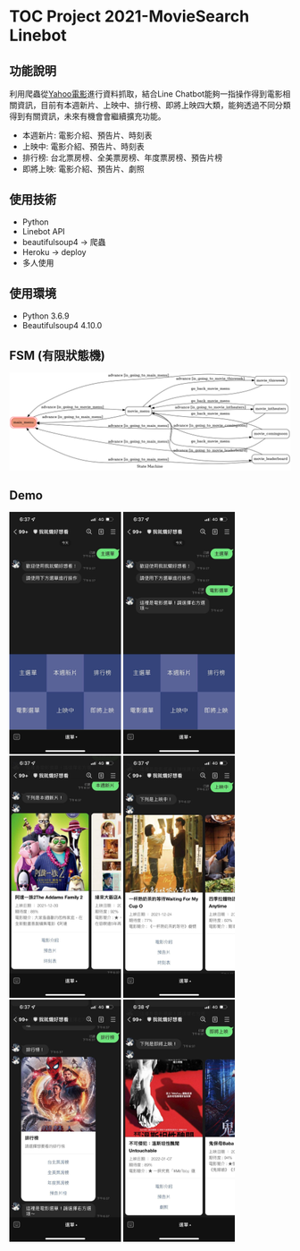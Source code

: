 # TOC Project 2021-MovieSearch Linebot


## 功能說明
利用爬蟲從[Yahoo電影](https://movies.yahoo.com.tw/)進行資料抓取，結合Line Chatbot能夠一指操作得到電影相關資訊，目前有本週新片、上映中、排行榜、即將上映四大類，能夠透過不同分類得到有關資訊，未來有機會會繼續擴充功能。
* 本週新片: 電影介紹、預告片、時刻表
* 上映中: 電影介紹、預告片、時刻表
* 排行榜: 台北票房榜、全美票房榜、年度票房榜、預告片榜
* 即將上映: 電影介紹、預告片、劇照

## 使用技術
* Python
* Linebot API
* beautifulsoup4 -> 爬蟲
* Heroku -> deploy
* 多人使用

## 使用環境
* Python 3.6.9
* Beautifulsoup4 4.10.0

## FSM (有限狀態機)
<img src = "./fsm.png">

## Demo
<img src = "./img/main_menu.jpg" width = "200">
<img src = "./img/movie_menu.jpg" width = "200">
<img src = "./img/movie_thisweek.jpg" width = "200">
<img src = "./img/movie_intheaters.jpg" width = "200">
<img src = "./img/movie_leaderboard.jpg" width = "200">
<img src = "./img/movie_comingsoon.jpg" width = "200">
